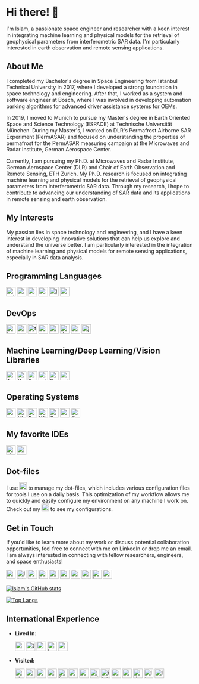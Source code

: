 # Hi there! 👋

I'm Islam, a passionate space engineer and researcher with a keen interest in integrating machine learning and physical models for the retrieval of geophysical parameters from interferometric SAR data. I'm particularly interested in earth observation and remote sensing applications.

<!-- <p align="center">&nbsp;<img align="center" src="https://github-readme-stats.vercel.app/api?username=islamalam&show_icons=true&locale=en&theme=dark" alt="islamalam" /></p> -->

## About Me

I completed my Bachelor's degree in Space Engineering from Istanbul Technical University in 2017, where I developed a strong foundation in space technology and engineering. After that, I worked as a system and software engineer at Bosch, where I was involved in developing automation parking algorithms for advanced driver assistance systems for OEMs.

In 2019, I moved to Munich to pursue my Master's degree in Earth Oriented Space and Science Technology (ESPACE) at Technische Universität München. During my Master's, I worked on DLR's Permafrost Airborne SAR Experiment (PermASAR) and focused on understanding the properties of permafrost for the PermASAR measuring campaign at the Microwaves and Radar Institute, German Aerospace Center.

Currently, I am pursuing my Ph.D. at Microwaves and Radar Institute, German Aerospace Center (DLR) and Chair of Earth Observation and Remote Sensing, ETH Zurich. My Ph.D. research is focused on integrating machine learning and physical models for the retrieval of geophysical parameters from interferometric SAR data. Through my research, I hope to contribute to advancing our understanding of SAR data and its applications in remote sensing and earth observation.

## My Interests

My passion lies in space technology and engineering, and I have a keen interest in developing innovative solutions that can help us explore and understand the universe better. I am particularly interested in the integration of machine learning and physical models for remote sensing applications, especially in SAR data analysis.

## Programming Languages

[<img src="https://img.shields.io/badge/Python-3776AB?style=for-the-badge&logo=python&logoColor=white" alt="python" height="25"/>](https://www.python.org/)
[<img src="https://img.shields.io/badge/C-00599C?style=for-the-badge&logo=c&logoColor=white" alt="c" height="25"/>](<https://en.wikipedia.org/wiki/C_(programming_language)>)
[<img src="https://img.shields.io/badge/C++-00599C?style=for-the-badge&logo=c%2B%2B&logoColor=white" alt="c++" height="25"/>](https://isocpp.org/)
[<img src="https://img.shields.io/badge/MATLAB-0076A8?style=for-the-badge&logo=mathworks&logoColor=white" alt="matlab" height="25"/>](https://www.mathworks.com/products/matlab.html)
[<img src="https://img.shields.io/badge/Java-ED8B00?style=for-the-badge&logo=java&logoColor=white" alt="java" height="25"/>](https://www.java.com/)
[<img src="https://img.shields.io/badge/R-276DC3?style=for-the-badge&logo=r&logoColor=white" alt="r" height="25"/>](https://www.r-project.org/)


<!-- [<img src="https://img.shields.io/badge/C%23-239120?style=for-the-badge&logo=c-sharp&logoColor=white" alt="c#" height="25"/>](https://docs.microsoft.com/en-us/dotnet/csharp/)
[<img src="https://img.shields.io/badge/JavaScript-F7DF1E?style=for-the-badge&logo=javascript&logoColor=black" alt="javascript" height="25"/>](https://developer.mozilla.org/en-US/docs/Web/JavaScript)
[<img src="https://img.shields.io/badge/TypeScript-007ACC?style=for-the-badge&logo=typescript&logoColor=white" alt="typescript" height="25"/>](https://www.typescriptlang.org/)
[<img src="https://img.shields.io/badge/Rust-black?style=for-the-badge&logo=rust&logoColor=#E57324" alt="rust" height="25"/>](https://www.rust-lang.org/)
[<img src="https://img.shields.io/badge/Kotlin-0095D5?style=for-the-badge&logo=kotlin&logoColor=white" alt="kotlin" height="25"/>](https://kotlinlang.org/)
[<img src="https://img.shields.io/badge/Swift-FA7343?style=for-the-badge&logo=swift&logoColor=white" alt="swift" height="25"/>](https://swift.org/) -->

## DevOps

<!-- [<img src="https://img.shields.io/static/v1?style=for-the-badge&message=GNU+Bash&color=4EAA25&logo=GNU+Bash&logoColor=FFFFFF&label=" alt="bash" height="25"/>](https://www.gnu.org/software/bash/) -->

[<img src="https://img.shields.io/badge/bash-4EAA25?style=for-the-badge&logo=gnu-bash&logoColor=white" alt="bash" height="25"/>](https://www.gnu.org/software/bash/)
[<img src="https://img.shields.io/badge/zsh-4EAA25?style=for-the-badge&logo=zsh&logoColor=white" alt="zsh" height="25"/>](https://www.zsh.org/)
[<img src="https://img.shields.io/badge/tmux-1BB91F?style=for-the-badge&logo=tmux&logoColor=white" alt="tmux" height="25"/>](https://github.com/tmux/tmux)
[<img src="https://img.shields.io/badge/Amazon%20AWS-232F3E?style=for-the-badge&logo=amazon-aws&logoColor=white" alt="aws" height="25"/>](https://aws.amazon.com/)
[<img src="https://img.shields.io/badge/Google%20Cloud-4285F4?style=for-the-badge&logo=google-cloud&logoColor=white" alt="google-cloud" height="25"/>](https://cloud.google.com/)
[<img src="https://img.shields.io/badge/Docker-2496ED?style=for-the-badge&logo=docker&logoColor=white" alt="docker" height="25"/>](https://www.docker.com/)
[<img src="https://img.shields.io/badge/Kubernetes-326CE5?style=for-the-badge&logo=kubernetes&logoColor=white" alt="kubernetes" height="25"/>](https://kubernetes.io/)
[<img src="https://img.shields.io/badge/Jenkins-D24939?style=for-the-badge&logo=jenkins&logoColor=white" alt="jenkins" height="25"/>](https://www.jenkins.io/)

## Machine Learning/Deep Learning/Vision Libraries

[<img src="https://img.shields.io/badge/TensorFlow-FF6F00?style=for-the-badge&logo=tensorflow&logoColor=white" alt="TensorFlow" height="25"/>](https://www.tensorflow.org/)
[<img src="https://img.shields.io/badge/PyTorch-EE4C2C?style=for-the-badge&logo=pytorch&logoColor=white" alt="PyTorch" height="25"/>](https://pytorch.org/)
[<img src="https://img.shields.io/badge/Keras-D00000?style=for-the-badge&logo=keras&logoColor=white" alt="Keras" height="25"/>](https://keras.io/)
[<img src="https://img.shields.io/badge/scikit--learn-F7931E?style=for-the-badge&logo=scikit--learn&logoColor=white" alt="scikit-learn" height="25"/>](https://scikit-learn.org/stable/)
[<img src="https://img.shields.io/badge/OpenCV-5C3EE8?style=for-the-badge&logo=opencv&logoColor=white" alt="OpenCV" height="25"/>](https://opencv.org/)
[<img src="https://img.shields.io/badge/scikit--image-0C449C?style=for-the-badge&logo=scikit-image&logoColor=white" alt="scikit-image" height="25"/>](https://scikit-image.org/)

## Operating Systems

[<img src="https://img.shields.io/badge/macOS-000000?style=for-the-badge&logo=macos&logoColor=white" alt="macOS" height="25"/>](https://www.apple.com/macos/)
[<img src="https://img.shields.io/badge/Ubuntu-E95420?style=for-the-badge&logo=ubuntu&logoColor=white" alt="Ubuntu" height="25"/>](https://ubuntu.com/)
[<img src="https://img.shields.io/badge/Red_Hat-EE0000?style=for-the-badge&logo=red-hat&logoColor=white" alt="Red Hat" height="25"/>](https://www.redhat.com/en)
[<img src="https://img.shields.io/badge/Windows-0078D6?style=for-the-badge&logo=windows&logoColor=white" alt="Windows" height="25"/>](https://www.microsoft.com/en-us/windows)
[<img src="https://img.shields.io/badge/OpenWrt-00B5E2?style=for-the-badge&logo=OpenWrt&logoColor=white" alt="OpenWrt" height="25"/>](https://openwrt.org/)
[<img src="https://img.shields.io/badge/openSUSE-%2364B345?style=for-the-badge&logo=openSUSE&logoColor=white" alt="openSUSE" height="25"/>](https://www.opensuse.org/)
[<img src="https://img.shields.io/badge/Debian-A81D33?style=for-the-badge&logo=debian&logoColor=white" alt="Debian" height="25"/>](https://www.debian.org/)

## My favorite IDEs

[<img src="https://img.shields.io/badge/Visual%20Studio%20Code-007ACC?style=for-the-badge&logo=visual-studio-code&logoColor=white" alt="visual-studio-code" height="25"/>](https://code.visualstudio.com/)
[<img src="https://img.shields.io/badge/Neovim-57A143?style=for-the-badge&logo=neovim&logoColor=white" alt="neovim" height="25"/>](https://neovim.io/)

## Dot-files

I use [<img src="https://img.shields.io/badge/Chezmoi-4EAFB2?style=for-the-badge&logo=arch-linux&logoColor=white" alt="chezmoi" height="20"/>](https://github.com/twpayne/chezmoi) to manage my dot-files, which includes various configuration files for tools I use on a daily basis. This optimization of my workflow allows me to quickly and easily configure my environment on any machine I work on. Check out my [<img src="https://img.shields.io/badge/dot--files-000000?style=for-the-badge&logo=github&logoColor=white" alt="dotfiles" height="20"/>](https://github.com/IslamAlam/dotfiles)
to see my configurations.


<!-- ## Projects

- [Project 1](link_to_project_1): Brief description of project 1.
- [Project 2](link_to_project_2): Brief description of project 2.
- [Project 3](link_to_project_3): Brief description of project 3.

## Skills

- Python
- MATLAB
- C/C++
- Machine Learning
- Remote Sensing -->

## Get in Touch

<!-- If you'd like to learn more about my work or discuss potential collaboration opportunities, feel free to connect with me on [LinkedIn](link_to_linkedin_profile) or drop me an email at [Your Email Address]. You can also check out my [research papers](link_to_research_papers) or follow me on [Twitter](link_to_twitter_profile) to stay updated on my latest projects and interests. I am always interested in connecting with fellow researchers, engineers, and space enthusiasts! -->

If you'd like to learn more about my work or discuss potential collaboration opportunities, feel free to connect with me on LinkedIn or drop me an email. I am always interested in connecting with fellow researchers, engineers, and space enthusiasts!

<!-- ## Get in Touch

If you'd like to learn more about my work or discuss potential collaboration opportunities, feel free to connect with me on LinkedIn or drop me an email at [Your Email Address]. I am always interested in connecting with fellow researchers, engineers, and space enthusiasts! -->

<!-- ## Reach Me -->

<!-- [<img src="https://img.shields.io/badge/Email-D14836?style=for-the-badge&logo=gmail&logoColor=white" alt="email" height="25"/>](mailto:youremail@example.com)
[<img src="https://img.shields.io/badge/LinkedIn-0077B5?style=for-the-badge&logo=linkedin&logoColor=white" alt="linkedin" height="25"/>](https://www.linkedin.com/in/yourusername/)
[<img src="https://img.shields.io/badge/Website-4285F4?style=for-the-badge&logo=google-chrome&logoColor=white" alt="website" height="25"/>](https://yourwebsite.com/)
[<img src="https://img.shields.io/badge/Keybase-33A0FF?style=for-the-badge&logo=keybase&logoColor=white" alt="keybase" height="25"/>](https://keybase.io/yourusername/)
[<img src="https://img.shields.io/badge/ResearchGate-00CCBB?style=for-the-badge&logo=researchgate&logoColor=white" alt="researchgate" height="25"/>](https://www.researchgate.net/profile/yourusername)
[<img src="https://img.shields.io/badge/Google%20Scholar-4285F4?style=for-the-badge&logo=google-scholar&logoColor=white" alt="google-scholar" height="25"/>](https://scholar.google.com/citations?user=yourid)
[<img src="https://img.shields.io/badge/ORCID-A6CE39?style=for-the-badge&logo=orcid&logoColor=white" alt="orcid" height="25"/>](https://orcid.org/yourid)
[<img src="https://img.shields.io/badge/Scopus-E2B31F?style=for-the-badge&logo=scopus&logoColor=white" alt="scopus" height="25"/>](https://www.scopus.com/authid/detail.uri?authorId=yourid) -->

[<img src="https://img.shields.io/badge/Email-D14836?style=for-the-badge&logo=gmail&logoColor=white" alt="email" height="25"/>](mailto:islam@imansour.netm)
[<img src="https://img.shields.io/badge/LinkedIn-0077B5?style=for-the-badge&logo=linkedin&logoColor=white" alt="linkedin" height="25"/>](https://www.linkedin.com/in/islammansour/)
[<img src="https://img.shields.io/badge/Website-4285F4?style=for-the-badge&logo=google-chrome&logoColor=white" alt="website" height="25"/>](https://imansour.net/)
[<img src="https://img.shields.io/badge/Keybase-33A0FF?style=for-the-badge&logo=keybase&logoColor=white" alt="keybase" height="25"/>](https://keybase.io/imansour/)
[<img src="https://img.shields.io/badge/ResearchGate-00CCBB?style=for-the-badge&logo=researchgate&logoColor=white" alt="researchgate" height="25"/>](https://www.researchgate.net/profile/Islam-Mansour)
[<img src="https://img.shields.io/badge/Google%20Scholar-4285F4?style=for-the-badge&logo=google-scholar&logoColor=white" alt="google-scholar" height="25"/>](https://scholar.google.com/citations?user=y3RLM0wAAAAJ)
[<img src="https://img.shields.io/badge/ORCID-A6CE39?style=for-the-badge&logo=orcid&logoColor=white" alt="orcid" height="25"/>](https://orcid.org/0000-0003-3114-6515)
[<img src="https://img.shields.io/badge/Scopus-E2B31F?style=for-the-badge&logo=scopus&logoColor=white" alt="scopus" height="25"/>](https://www.scopus.com/authid/detail.uri?authorId=56528028400)
[<img src="https://img.shields.io/keybase/pgp/imansour?style=for-the-badge&logo=keybase&logoColor=white" alt="keybase" height="25"/>](https://keybase.io/imansour)
[<img src="https://img.shields.io/badge/Google%20Maps-4285F4?style=for-the-badge&logo=google-maps&logoColor=white" alt="google-maps" height="25"/>](https://www.google.com/maps/contrib/101697890704150588819/photos/@48.9969965,9.5401716,8z/data=!4m3!8m2!3m1!1e1)



[![Islam's GitHub stats](https://github-readme-stats.vercel.app/api?username=IslamAlam&show_icons=true&count_private=true&theme=transparent)](https://github.com/anuraghazra/github-readme-stats)

<!-- [![Top Langs](https://github-readme-stats.vercel.app/api/top-langs/?username=IslamAlam&langs_count=8)](https://github.com/anuraghazra/github-readme-stats) -->

[![Top Langs](https://github-readme-stats.vercel.app/api/top-langs/?username=IslamAlam&hide=javascript,html,jupyter%20notebook&layout=compact&theme=transparent)](https://github.com/anuraghazra/github-readme-stats)

<!-- ![Profile Picture](profile_picture.jpg) -->

<!-- <img src="https://media.licdn.com/dms/image/C4E03AQEw6Avz3AlfUA/profile-displayphoto-shrink_800_800/0/1634291831609?e=2147483647&v=beta&t=RbCGaqS_-vScEqakBKmCyCuIh2JmTBH1eupHmc9qgJA" alt="profile_picture" style="border-radius: 50%; width: 150px; height: 150px;">

![profile_picture](https://media.licdn.com/dms/image/C4E03AQEw6Avz3AlfUA/profile-displayphoto-shrink_800_800/0/1634291831609?e=2147483647&v=beta&t=RbCGaqS_-vScEqakBKmCyCuIh2JmTBH1eupHmc9qgJA){: .rounded}
 -->
<!-- 
[<img src="https://media.licdn.com/dms/image/C4E03AQEw6Avz3AlfUA/profile-displayphoto-shrink_800_800/0/1634291831609?e=2147483647&v=beta&t=RbCGaqS_-vScEqakBKmCyCuIh2JmTBH1eupHmc9qgJA" alt="profile_picture" style="border-radius: 50%; width: 150px; height: 150px;">](https://imansour.net/)
 -->
 
## International Experience

- **Lived In:** 


  [<img src="https://img.shields.io/badge/🇪🇬-Egypt-000000?style=for-the-badge&logo=flag-icon&logoColor=white" alt="egypt" height="25"/>](https://en.wikipedia.org/wiki/Egypt)
  [<img src="https://img.shields.io/badge/🇹🇷-Turkey-FF0000?style=for-the-badge&logo=flag-icon&logoColor=white" alt="turkey" height="25"/>](https://en.wikipedia.org/wiki/Turkey)
  [<img src="https://img.shields.io/badge/🇨🇿-Czechia-FFC100?style=for-the-badge&logo=flag-icon&logoColor=white" alt="czechia" height="25"/>](https://en.wikipedia.org/wiki/Czech_Republic)
  [<img src="https://img.shields.io/badge/🇭🇺-Hungary-008000?style=for-the-badge&logo=flag-icon&logoColor=white" alt="hungary" height="25"/>](https://en.wikipedia.org/wiki/Hungary)
  [<img src="https://img.shields.io/badge/🇩🇪-Germany-000000?style=for-the-badge&logo=flag-icon&logoColor=white" alt="germany" height="25"/>](https://en.wikipedia.org/wiki/Germany)

- **Visited:**

  [<img src="https://img.shields.io/badge/🇸🇰-Slovakia-ED1C24?style=for-the-badge&logo=flag-icon&logoColor=white" alt="slovakia" height="25"/>](https://en.wikipedia.org/wiki/Slovakia)
  [<img src="https://img.shields.io/badge/🇦🇹-Austria-ED2939?style=for-the-badge&logo=flag-icon&logoColor=white" alt="austria" height="25"/>](https://en.wikipedia.org/wiki/Austria)
  [<img src="https://img.shields.io/badge/🇨🇭-Switzerland-FFD700?style=for-the-badge&logo=flag-icon&logoColor=white" alt="switzerland" height="25"/>](https://en.wikipedia.org/wiki/Switzerland)
  [<img src="https://img.shields.io/badge/🇪🇸-Spain-FFC400?style=for-the-badge&logo=flag-icon&logoColor=white" alt="spain" height="25"/>](https://en.wikipedia.org/wiki/Spain)
  [<img src="https://img.shields.io/badge/🇫🇷-France-0051A5?style=for-the-badge&logo=flag-icon&logoColor=white" alt="france" height="25"/>](https://en.wikipedia.org/wiki/France)
  [<img src="https://img.shields.io/badge/🇵🇹-Portugal-0072C6?style=for-the-badge&logo=flag-icon&logoColor=white" alt="portugal" height="25"/>](https://en.wikipedia.org/wiki/Portugal)
  [<img src="https://img.shields.io/badge/🇺🇸-United%20States-3C3B6E?style=for-the-badge&logo=flag-icon&logoColor=white" alt="united states" height="25"/>](https://en.wikipedia.org/wiki/United_States)
  [<img src="https://img.shields.io/badge/🇬🇧-United%20Kingdom-00247D?style=for-the-badge&logo=flag-icon&logoColor=white" alt="united kingdom" height="25"/>](https://en.wikipedia.org/wiki/United_Kingdom)
  [<img src="https://img.shields.io/badge/🇮🇹-Italy-CE1126?style=for-the-badge&logo=flag-icon&logoColor=white" alt="italy" height="25"/>](https://en.wikipedia.org/wiki/Italy)
  [<img src="https://img.shields.io/badge/🇷🇸-Serbia-0F4D92?style=for-the-badge&logo=flag-icon&logoColor=white" alt="serbia" height="25"/>](https://en.wikipedia.org/wiki/Serbia)
  [<img src="https://img.shields.io/badge/🇸🇪-Sweden-006AA7?style=for-the-badge&logo=flag-icon&logoColor=white" alt="sweden" height="25"/>](https://en.wikipedia.org/wiki/Sweden)
  [<img src="https://img.shields.io/badge/🇩🇰-Denmark-FFD700?style=for-the-badge&logo=flag-icon&logoColor=white" alt="denmark" height="25"/>](https://en.wikipedia.org/wiki/Denmark)
  [<img src="https://img.shields.io/badge/🇱🇮-Liechtenstein-ED2939?style=for-the-badge&logo=flag-icon&logoColor=white" alt="liechtenstein" height="25"/>](https://en.wikipedia.org/wiki/Liechtenstein)
  [<img src="https://img.shields.io/badge/🇱🇺-Luxembourg-ED1C24?style=for-the-badge&logo=flag-icon&logoColor=white" alt="luxembourg" height="25"/>](https://en.wikipedia.org/wiki/Luxembourg)


 
<!-- - **Lived In:** 
  [<img src="https://img.shields.io/badge/🇪🇬-Egypt-000000?style=for-the-badge&logo=flag-icon&logoColor=white" alt="egypt" height="20"/>](https://en.wikipedia.org/wiki/Egypt)
  [<img src="https://img.shields.io/badge/🇹🇷-Turkey-FF0000?style=for-the-badge&logo=flag-icon&logoColor=white" alt="turkey" height="20"/>](https://en.wikipedia.org/wiki/Turkey)
  [<img src="https://img.shields.io/badge/Czechia-FFC100?style=for-the-badge&logo=flag-icon&logoColor=white" alt="czechia" height="20"/>](https://en.wikipedia.org/wiki/Czech_Republic)
  [<img src="https://img.shields.io/badge/Hungary-008000?style=for-the-badge&logo=flag-icon&logoColor=white" alt="hungary" height="20"/>](https://en.wikipedia.org/wiki/Hungary)
  [<img src="https://img.shields.io/badge/Germany-000000?style=for-the-badge&logo=flag-icon&logoColor=white" alt="germany" height="20"/>](https://en.wikipedia.org/wiki/Germany)

  [<img src="https://img.shields.io/badge/Egypt-000000?style=for-the-badge&logo=🇪🇬&logoColor=white" alt="egypt" height="20"/>](https://en.wikipedia.org/wiki/Egypt)

- **Visited:** 
  [<img src="https://img.shields.io/badge/Slovakia-ED1C24?style=for-the-badge&logo=flag-icon&logoColor=white" alt="slovakia" height="20"/>](https://en.wikipedia.org/wiki/Slovakia)
  [<img src="https://img.shields.io/badge/Austria-ED2939?style=for-the-badge&logo=flag-icon&logoColor=white" alt="austria" height="20"/>](https://en.wikipedia.org/wiki/Austria)
  [<img src="https://img.shields.io/badge/Switzerland-FFD700?style=for-the-badge&logo=flag-icon&logoColor=white" alt="switzerland" height="20"/>](https://en.wikipedia.org/wiki/Switzerland)
  [<img src="https://img.shields.io/badge/Spain-FFC400?style=for-the-badge&logo=flag-icon&logoColor=white" alt="spain" height="20"/>](https://en.wikipedia.org/wiki/Spain)
  [<img src="https://img.shields.io/badge/France-0051A5?style=for-the-badge&logo=flag-icon&logoColor=white" alt="france" height="20"/>](https://en.wikipedia.org/wiki/France)
  [<img src="https://img.shields.io/badge/Portugal-0072C6?style=for-the-badge&logo=flag-icon&logoColor=white" alt="portugal" height="20"/>](https://en.wikipedia.org/wiki/Portugal)
  [<img src="https://img.shields.io/badge/United%20States-002244?style=for-the-badge&logo=flag-icon&logoColor=white" alt="usa" height="20"/>](https://en.wikipedia.org/wiki/United_States)
  [<img src="https://img.shields.io/badge/United%20Kingdom-00247D?style=for-the-badge&logo=flag-icon&logoColor=white" alt=" -->
